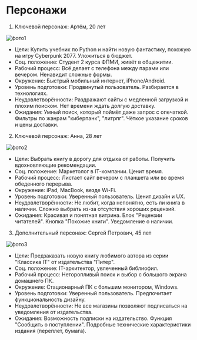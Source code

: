 # Персонажи
1) Ключевой персонаж: Артём, 20 лет
   
![фото1](https://github.com/user-attachments/assets/c1d8473b-3a0e-4504-a6c0-45e59e086252)
-	Цели: Купить учебник по Python и найти новую фантастику, похожую на игру Cyberpunk 2077. Уложиться в бюджет.
-	Соц. положение: Студент 2 курса ФПМИ, живёт в общежитии.
-	Рабочий процесс: Всё делает с телефона между парами или вечером. Ненавидит сложные формы.
-	Окружение: Быстрый мобильный интернет, iPhone/Android.
-	Уровень подготовки: Продвинутый пользователь. Разбирается в технологиях.
-	Неудовлетворённости: Раздражают сайты с медленной загрузкой и плохим поиском. Нет времени ждать долгую доставку.
-	Ожидания: Умный поиск, который поймёт даже запрос с опечаткой. Фильтры по жанрам "киберпанк", "литрпг". Чёткое указание сроков и цены доставки.
2) Ключевой персонаж: Анна, 28 лет
 	
![фото2](https://github.com/user-attachments/assets/fe312b8e-c76a-47ac-915a-44f2563020c4)
- Цели: Выбрать книгу в дорогу для отдыха от работы. Получить вдохновляющие рекомендации.
- Соц. положение: Маркетолог в IT-компании. Ценит время.
- Рабочий процесс: Листает сайт вечером с планшета или во время обеденного перерыва.
- Окружение: iPad, MacBook, везде Wi-Fi.
- Уровень подготовки: Уверенный пользователь. Ценит дизайн и UX.
- Неудовлетворённости: Не любит, когда непонятно, есть ли книга в наличии. Сложно выбрать из-за отсутствия хороших рецензий.
- Ожидания: Красивая и понятная витрина. Блок "Рецензии читателей". Кнопка "Похожие книги". Уведомление о наличии.
3) Дополнительный персонаж: Сергей Петрович, 45 лет
  
![фото3](https://github.com/user-attachments/assets/3e5671e3-a378-4585-811d-a27244c3b83a)
- Цели: Предзаказать новую книгу любимого автора из серии "Классика IT" от издательства "Питер".
- Соц. положение: IT-архитектор, увлеченный библиофил.
- Рабочий процесс: Неторопливый поиск и выбор с большого экрана домашнего ПК.
- Окружение: Стационарный ПК с большим монитором, Windows.
- Уровень подготовки: Уверенный пользователь. Предпочитает функциональность дизайну.
- Неудовлетворённости: Не все магазины позволяют подписаться на уведомления от издательства.
- Ожидания: Возможность подписки на издательство. Функция "Сообщить о поступлении". Подробные технические характеристики издания (переплет, бумага).
